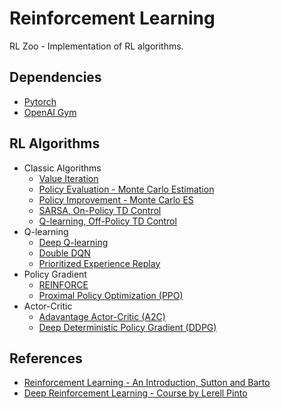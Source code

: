 # Reinforcement Learning

RL Zoo - Implementation of RL algorithms.

## Dependencies

- [Pytorch](https://pytorch.org/)
- [OpenAI Gym](https://gym.openai.com/docs/#installation)

## RL Algorithms

- Classic Algorithms
  - [Value Iteration](https://github.com/grohith327/Reinforcement-Learning/blob/master/Value%20Iteration.ipynb)
  - [Policy Evaluation - Monte Carlo Estimation](https://github.com/grohith327/Reinforcement-Learning/blob/master/Policy%20Evalutaion%20-%20Monte%20Carlo.ipynb)
  - [Policy Improvement - Monte Carlo ES](https://github.com/grohith327/Reinforcement-Learning/blob/master/Policy%20Improvement%20-%20Monte%20Carlo%20ES.ipynb)
  - [SARSA, On-Policy TD Control](https://github.com/grohith327/Reinforcement-Learning/blob/master/SARSA%20-%20On%20Policy%20TD%20Control.ipynb)
  - [Q-learning, Off-Policy TD Control](https://github.com/grohith327/Reinforcement-Learning/blob/master/Q-learning%20off-Policy%20TD%20control.ipynb)
- Q-learning
  - [Deep Q-learning](https://github.com/grohith327/Reinforcement-Learning/blob/master/Deep%20Q%20Learning.ipynb)
  - [Double DQN](https://github.com/grohith327/Reinforcement-Learning/blob/master/Double%20DQN.ipynb)
  - [Prioritized Experience Replay](https://github.com/grohith327/Reinforcement-Learning/blob/master/Prioritized%20Experience%20Replay.ipynb)
- Policy Gradient
    - [REINFORCE](https://github.com/grohith327/Reinforcement-Learning/blob/master/REINFORCE.ipynb)
    - [Proximal Policy Optimization (PPO)](https://github.com/grohith327/Reinforcement-Learning/blob/master/PPO.ipynb)
- Actor-Critic
    - [Adavantage Actor-Critic (A2C)](https://github.com/grohith327/Reinforcement-Learning/blob/master/A2C.ipynb)
    - [Deep Deterministic Policy Gradient (DDPG)](https://github.com/grohith327/Reinforcement-Learning/blob/master/DDPG.ipynb)

## References

- [Reinforcement Learning - An Introduction, Sutton and Barto](http://incompleteideas.net/book/RLbook2020.pdf)
- [Deep Reinforcement Learning - Course by Lerell Pinto](https://www.youtube.com/playlist?list=PLE1BmmkA4lXDUKVlTQkLoiFn8eLkEGeN2)
